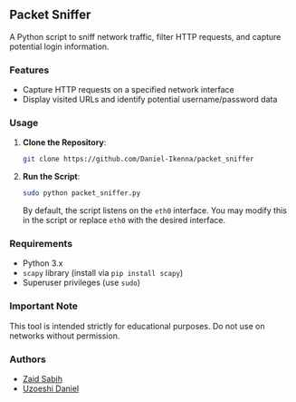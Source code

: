 ## Packet Sniffer

A Python script to sniff network traffic, filter HTTP requests, and capture potential login information.

### Features

- Capture HTTP requests on a specified network interface
- Display visited URLs and identify potential username/password data

### Usage

1. **Clone the Repository**:
   ```bash
   git clone https://github.com/Daniel-Ikenna/packet_sniffer
   ```

2. **Run the Script**:
   ```bash
   sudo python packet_sniffer.py
   ```

   By default, the script listens on the `eth0` interface. You may modify this in the script or replace `eth0` with the desired interface.

### Requirements

- Python 3.x
- `scapy` library (install via `pip install scapy`)
- Superuser privileges (use `sudo`)

### Important Note

This tool is intended strictly for educational purposes. Do not use on networks without permission.

### Authors

- [Zaid Sabih](https://ie.linkedin.com/in/zaid-sabih-al-quraishi-5444a6127)
- [Uzoeshi Daniel](https://www.linkedin.com/in/daniel-ikenna-33b709235)
